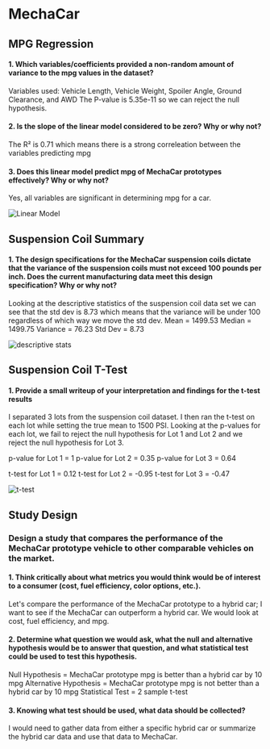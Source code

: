 # MechaCar

## MPG Regression
#### 1. Which variables/coefficients provided a non-random amount of variance to the mpg values in the dataset?

Variables used: Vehicle Length, Vehicle Weight, Spoiler Angle, Ground Clearance, and AWD
The P-value is 5.35e-11 so we can reject the null hypothesis.

#### 2. Is the slope of the linear model considered to be zero? Why or why not?

The R² is 0.71 which means there is a strong correleation between the variables predicting mpg

#### 3. Does this linear model predict mpg of MechaCar prototypes effectively? Why or why not?

Yes, all variables are significant in determining mpg for a car. 

![Linear Model]("/resources/linear_model.png")

## Suspension Coil Summary
#### 1. The design specifications for the MechaCar suspension coils dictate that the variance of the suspension coils must not exceed 100 pounds per inch. Does the current manufacturing data meet this design specification? Why or why not?

Looking at the descriptive statistics of the suspension coil data set we can see that the std dev is 8.73 which means that the variance will be under 100 regardless of which way we move the std dev. 
Mean = 1499.53
Median = 1499.75
Variance = 76.23
Std Dev = 8.73

![descriptive stats]("/resources/summary_stats.png")

## Suspension Coil T-Test
#### 1. Provide a small writeup of your interpretation and findings for the t-test results

I separated 3 lots from the suspension coil dataset. I then ran the t-test on each lot while setting the true mean to 1500 PSI. Looking at the p-values for each lot, we fail to reject the null hypothesis for Lot 1 and Lot 2 and we reject the null hypothesis for Lot 3.

p-value for Lot 1 = 1
p-value for Lot 2 = 0.35
p-value for Lot 3 = 0.64

t-test for Lot 1 = 0.12
t-test for Lot 2 = -0.95
t-test for Lot 3 = -0.47

![t-test]("/resources/ttest.png")

## Study Design
### Design a study that compares the performance of the MechaCar prototype vehicle to other comparable vehicles on the market.

#### 1. Think critically about what metrics you would think would be of interest to a consumer (cost, fuel efficiency, color options, etc.).

Let's compare the performance of the MechaCar prototype to a hybrid car; I want to see if the MechaCar can outperform a hybrid car. We would look at cost, fuel efficiency, and mpg. 

#### 2. Determine what question we would ask, what the null and alternative hypothesis would be to answer that question, and what statistical test could be used to test this hypothesis.

Null Hypothesis = MechaCar prototype mpg is better than a hybrid car by 10 mpg
Alternative Hypothesis = MechaCar prototype mpg is not better than a hybrid car by 10 mpg
Statistical Test = 2 sample t-test

#### 3. Knowing what test should be used, what data should be collected?

I would need to gather data from either a specific hybrid car or summarize the hybrid car data and use that data to MechaCar.
